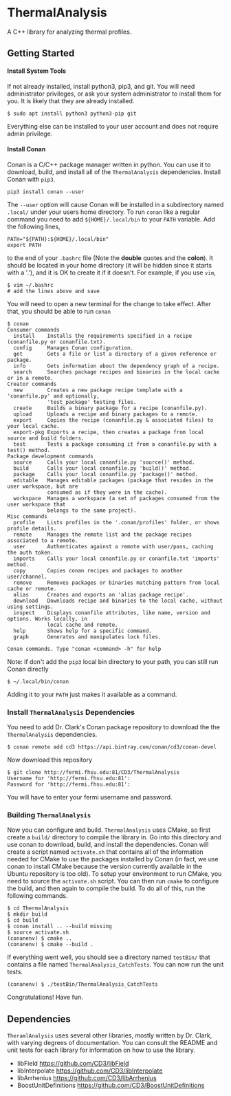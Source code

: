 # ThermalAnalysis

A C++ library for analyzing thermal profiles.

## Getting Started

#### Install System Tools

If not already installed, install python3, pip3, and git. You will need administrator
privileges, or ask your system administrator to install them for you. It is likely
that they are already installed.

```
$ sudo apt install python3 python3-pip git
```
Everything else can be installed to your user account and does not require admin
privilege.

#### Install Conan
Conan is a C/C++ package manager written in python. You can use it to download, build, and install
all of the `ThermalAnalysis` dependencies. Install Conan with `pip3`.
```
pip3 install conan --user
```
The `--user` option will cause Conan will be installed in a subdirectory named
`.local/` under your users home directory. To run `conan` like a regular command
you need to add `${HOME}/.local/bin` to your `PATH` variable.
Add the following lines,
```
PATH="${PATH}:${HOME}/.local/bin"
export PATH
```
to the end of your `.bashrc` file (Note the **double** quotes and the **colon**). It should be located in your home directory
(it will be hidden since it starts with a '.'), and it is OK to create it if it
doesn't.  For example, if you use `vim`,
```
$ vim ~/.bashrc
# add the lines above and save
```
You will need to open a new terminal for the change to take effect. After
that, you should be able to run `conan`
```
$ conan
Consumer commands
  install    Installs the requirements specified in a recipe (conanfile.py or conanfile.txt).
  config     Manages Conan configuration.
  get        Gets a file or list a directory of a given reference or package.
  info       Gets information about the dependency graph of a recipe.
  search     Searches package recipes and binaries in the local cache or in a remote.
Creator commands
  new        Creates a new package recipe template with a 'conanfile.py' and optionally,
             'test_package' testing files.
  create     Builds a binary package for a recipe (conanfile.py).
  upload     Uploads a recipe and binary packages to a remote.
  export     Copies the recipe (conanfile.py & associated files) to your local cache.
  export-pkg Exports a recipe, then creates a package from local source and build folders.
  test       Tests a package consuming it from a conanfile.py with a test() method.
Package development commands
  source     Calls your local conanfile.py 'source()' method.
  build      Calls your local conanfile.py 'build()' method.
  package    Calls your local conanfile.py 'package()' method.
  editable   Manages editable packages (package that resides in the user workspace, but are
             consumed as if they were in the cache).
  workspace  Manages a workspace (a set of packages consumed from the user workspace that
             belongs to the same project).
Misc commands
  profile    Lists profiles in the '.conan/profiles' folder, or shows profile details.
  remote     Manages the remote list and the package recipes associated to a remote.
  user       Authenticates against a remote with user/pass, caching the auth token.
  imports    Calls your local conanfile.py or conanfile.txt 'imports' method.
  copy       Copies conan recipes and packages to another user/channel.
  remove     Removes packages or binaries matching pattern from local cache or remote.
  alias      Creates and exports an 'alias package recipe'.
  download   Downloads recipe and binaries to the local cache, without using settings.
  inspect    Displays conanfile attributes, like name, version and options. Works locally, in
             local cache and remote.
  help       Shows help for a specific command.
  graph      Generates and manipulates lock files.

Conan commands. Type "conan <command> -h" for help
```
Note: if don't add the `pip3` local bin directory to your path, you can still run Conan directly
```
$ ~/.local/bin/conan
```
Adding it to your `PATH` just makes it available as a command.

### Install `ThermalAnalysis` Dependencies

You need to add Dr. Clark's Conan package repository to download the the `ThermalAnalysis` dependencies.
```
$ conan remote add cd3 https://api.bintray.com/conan/cd3/conan-devel
```

Now download this repository
```
$ git clone http://fermi.fhsu.edu:81/CD3/ThermalAnalysis
Username for 'http://fermi.fhsu.edu:81':
Password for 'http://fermi.fhsu.edu:81':
```
You will have to enter your fermi username and password.

### Building `ThermalAnalysis`

Now you can configure and build. `ThermalAnalysis` uses CMake, so first create a `build/`
directory to compile the library in. Go into this directory and use conan to download, build,
and install the dependencies. Conan will create a script named `activate.sh` that contains all
of the information needed for CMake to use the packages installed by Conan (in fact, we use
conan to install CMake because the version currently available in the Ubuntu repository is too old).
To setup your environment to run CMake, you need to source the `activate.sh` script.
You can then run `cmake` to configure the build, and then again to compile the build.
To do all of this, run the following commands.
```
$ cd ThermalAnalysis
$ mkdir build
$ cd build
$ conan install .. --build missing
$ source activate.sh
(conanenv) $ cmake ..
(conanenv) $ cmake --build .
```
If everything went well, you should see a directory named `testBin/` that contains a file named
`ThermalAnalysis_CatchTests`. You can now run the unit tests.
```
(conanenv) $ ./testBin/ThermalAnalysis_CatchTests
```
Congratulations! Have fun.

## Dependencies

`TheramlAnalysis` uses several other libraries, mostly written by Dr. Clark, with varying degrees of documentation. You can
consult the README and unit tests for each library for information on how to use the library.

- libField https://github.com/CD3/libField
- libInterpolate https://github.com/CD3/libInterpolate
- libArrhenius https://github.com/CD3/libArrhenius
- BoostUnitDefinitions https://github.com/CD3/BoostUnitDefinitions

